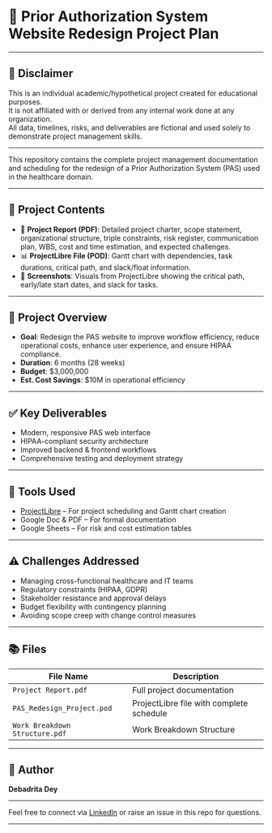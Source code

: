 # 🚀 Prior Authorization System Website Redesign Project Plan

---

## 📌 Disclaimer

This is an individual academic/hypothetical project created for educational purposes.  
It is not affiliated with or derived from any internal work done at any organization.  
All data, timelines, risks, and deliverables are fictional and used solely to demonstrate project management skills.

---

This repository contains the complete project management documentation and scheduling for the redesign of a Prior Authorization System (PAS) used in the healthcare domain.

---

## 📁 Project Contents

- 📄 **Project Report (PDF)**: Detailed project charter, scope statement, organizational structure, triple constraints, risk register, communication plan, WBS, cost and time estimation, and expected challenges.
- 📊 **ProjectLibre File (POD)**: Gantt chart with dependencies, task durations, critical path, and slack/float information.
- 📸 **Screenshots**: Visuals from ProjectLibre showing the critical path, early/late start dates, and slack for tasks.

---

## 🎯 Project Overview

- **Goal**: Redesign the PAS website to improve workflow efficiency, reduce operational costs, enhance user experience, and ensure HIPAA compliance.
- **Duration**: 6 months (28 weeks)
- **Budget**: $3,000,000
- **Est. Cost Savings**: $10M in operational efficiency

---

## ✅ Key Deliverables

- Modern, responsive PAS web interface
- HIPAA-compliant security architecture
- Improved backend & frontend workflows
- Comprehensive testing and deployment strategy

---

## 📌 Tools Used

- [ProjectLibre](https://www.projectlibre.com/) – For project scheduling and Gantt chart creation  
- Google Doc & PDF – For formal documentation  
- Google Sheets – For risk and cost estimation tables  

---

## ⚠️ Challenges Addressed

- Managing cross-functional healthcare and IT teams  
- Regulatory constraints (HIPAA, GDPR)  
- Stakeholder resistance and approval delays  
- Budget flexibility with contingency planning  
- Avoiding scope creep with change control measures  

---

## 📚 Files

| File Name | Description |
|-----------|-------------|
| `Project Report.pdf` | Full project documentation |
| `PAS_Redesign_Project.pod` | ProjectLibre file with complete schedule |
| `Work Breakdown Structure.pdf` | Work Breakdown Structure |
---

## 🙌 Author

**Debadrita Dey**  

---

Feel free to connect via [LinkedIn](https://www.linkedin.com/in/debadrita-dey/) or raise an issue in this repo for questions.

---
